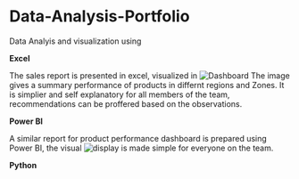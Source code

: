 # Data-Analysis-Portfolio



Data Analyis and visualization using

**Excel**

The sales report is presented in excel, visualized in ![Dashboard](https://lens.google.com/search?ep=subb&hl=en-NG&p=Acn1BYcjoZOQ0O8oLaHTkzJRwOsYml8PvIMcys3YcHiHb5PxIvG4XmFIL-KANrV_Psr0h9lN8XmPOPvRhzlv3ACRI9Tgu1R2AOSM6kc_C6Abd3Y_cueVuO1imWFUOahv2PmnKK71VCWxS0NJ1E651Uxad0Ds_ahPe7Y4oDI7mxCGW3hEtEob4t8WCzcJXLKDe2h9BZvEaM7E8cn4XZg3WPL6qgleIwkIIBCrqyx7u4ykbNCcDEDQ8SlVBqUH3An5nZPKDZGHQnlIAOMyqbovsa3yba4JcOBampjYhfIkD_GfebgZiYhP5Bex1PrsBaTPby33Hy_S0EsIMMl4ip18yP2GgIY_46Ief_hdiLIDvN-6DJQf_FMsKwTvaTGJd-yPbvpqfjYpwQ%3D%3D#lns=W251bGwsbnVsbCxudWxsLG51bGwsbnVsbCxudWxsLG51bGwsIkVrY0tKREU1TmpVMk5XRmhMVEl6T1RrdE5ERTROaTFoTnpsbExUWXhOalkxWVRSaE5UaGtNeElmVFRCWE1Vd3dXVlY1T0ZWVlNVVXhUR3gwZUVKVlRISnZRVEJoUjIxQ1p3PT0iLG51bGwsbnVsbCxudWxsLDEsbnVsbCxbbnVsbCxbbnVsbCxudWxsLFs1MDAwMCw1MDAwMF1dLG51bGwsbnVsbCw0XV0=) The image gives a summary performance of products in differnt regions and Zones. It is simplier and self explanatory for all members of the team, recommendations can be proffered based on the observations. 

**Power BI**

A similar report for product performance dashboard is prepared using Power BI, the visual ![display](https://lens.google.com/search?ep=gisbubb&hl=en-NG&re=df&p=Acn1BYeA0aJz9dwnDkmHtCRja2G4M9uwshXWM_9ybzVFnALW5Q4xynZ7_XHzADJ70U6kB-szk_OfIyAFjwkZn69uJTp-t25F-A4Y0be5e8UJwiC3owh40cB3gieqLgbWu_ADDYrveki1QaDToxPFuCJyTjoeStGE9OgZGOO60fsfDkk1oxxNWFQRiIBKs0bC9XZEi0oHFKq885KYUT174kQDAzQZzaSZcFWP-l7-dvRHjyqYF9Jzx5wyc1hsJkFOVG7WmTADeEIuaC9jG0qeagcw4HTfhhoDiDeX5PU795TiLkw7HRvSSQ%3D%3D#lns=W251bGwsbnVsbCxudWxsLG51bGwsbnVsbCxudWxsLG51bGwsIkVrY0tKRFkzWVRJd1ptTTNMVGczTnpjdE5HSXlZeTA0WVRkakxUbGhaVEptTVRnd1ltRmxaQklmT0Rrd1RIRkVVM2hqUzFsa1NVVXhUR3gwZUVKVlRISTBjbkk0WjIxU1p3PT0iLG51bGwsbnVsbCxudWxsLDEsbnVsbCxbbnVsbCxudWxsLFswLDAsMTAwMDAwLDEwMDAwMF0sbnVsbCw1XV0=) is made simple for everyone on the team. 

**Python**
